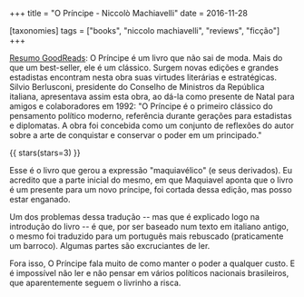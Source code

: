 +++
title = "O Príncipe - Niccolò Machiavelli"
date = 2016-11-28

[taxonomies]
tags = ["books", "niccolo machiavelli", "reviews", "ficção"]
+++

[Resumo GoodReads](https://www.goodreads.com/book/show/28551872-o-pr-ncipe):
O Príncipe é um livro que não sai de moda. Mais do que um best-seller, ele é
um clássico. Surgem novas edições e grandes estadistas encontram nesta obra
suas virtudes literárias e estratégicas. Silvio Berlusconi, presidente do
Conselho de Ministros da República italiana, apresentava assim esta obra, ao
dá-la como presente de Natal para amigos e colaboradores em 1992: "O Príncipe
é o primeiro clássico do pensamento político moderno, referência durante
gerações para estadistas e diplomatas. A obra foi concebida como um conjunto
de reflexões do autor sobre a arte de conquistar e conservar o poder em um
principado."


{{ stars(stars=3) }}

Esse é o livro que gerou a expressão "maquiavélico" (e seus derivados). Eu
acredito que a parte inicial do mesmo, em que Maquiavel aponta que o livro é
um presente para um novo príncipe, foi cortada dessa edição, mas posso estar
enganado.

Um dos problemas dessa tradução -- mas que é explicado logo na introdução do
livro -- é que, por ser baseado num texto em italiano antigo, o mesmo foi
traduzido para um português mais rebuscado (praticamente um barroco). Algumas
partes são excruciantes de ler.

Fora isso, O Príncipe fala muito de como manter o poder a qualquer custo. E é
impossível não ler e não pensar em vários políticos nacionais brasileiros, que
aparentemente seguem o livrinho a risca.
